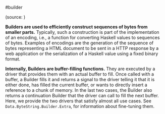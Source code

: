 #builder

(source: )

**Builders are used to efficiently construct sequences of bytes from smaller parts.** Typically, such a construction is part of the implementation of an encoding, i.e., a function for converting Haskell values to sequences of bytes. Examples of encodings are the generation of the sequence of bytes representing a HTML document to be sent in a HTTP response by a web application or the serialization of a Haskell value using a fixed binary format.

**Internally, Builders are buffer-filling functions.** They are executed by a driver that provides them with an actual buffer to fill. Once called with a buffer, a Builder fills it and returns a signal to the driver telling it that it is either done, has filled the current buffer, or wants to directly insert a reference to a chunk of memory. In the last two cases, the Builder also returns a continuation Builder that the driver can call to fill the next buffer. Here, we provide the two drivers that satisfy almost all use cases. See `Data.ByteString.Builder.Extra`, for information about fine-tuning them.